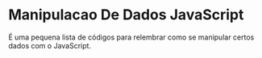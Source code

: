 # Manipulacao De Dados JavaScript

<p>É uma pequena lista de códigos para relembrar como se manipular certos dados com o JavaScript.</p>
